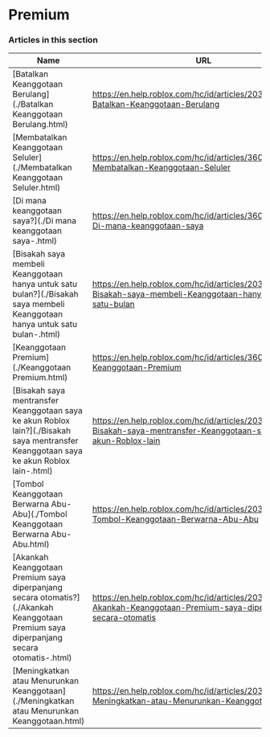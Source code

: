 # Premium  
### Articles in this section
Name|URL
-|-
[Batalkan Keanggotaan Berulang](./Batalkan Keanggotaan Berulang.html) |https://en.help.roblox.com/hc/id/articles/203312540-Batalkan-Keanggotaan-Berulang
[Membatalkan Keanggotaan Seluler](./Membatalkan Keanggotaan Seluler.html) |https://en.help.roblox.com/hc/id/articles/360029312472-Membatalkan-Keanggotaan-Seluler
[Di mana keanggotaan saya?](./Di mana keanggotaan saya-.html) |https://en.help.roblox.com/hc/id/articles/360029482412-Di-mana-keanggotaan-saya
[Bisakah saya membeli Keanggotaan hanya untuk satu bulan?](./Bisakah saya membeli Keanggotaan hanya untuk satu bulan-.html) |https://en.help.roblox.com/hc/id/articles/203312780-Bisakah-saya-membeli-Keanggotaan-hanya-untuk-satu-bulan
[Keanggotaan Premium](./Keanggotaan Premium.html) |https://en.help.roblox.com/hc/id/articles/360024256251-Keanggotaan-Premium
[Bisakah saya mentransfer Keanggotaan saya ke akun Roblox lain?](./Bisakah saya mentransfer Keanggotaan saya ke akun Roblox lain-.html) |https://en.help.roblox.com/hc/id/articles/203312640-Bisakah-saya-mentransfer-Keanggotaan-saya-ke-akun-Roblox-lain
[Tombol Keanggotaan Berwarna Abu-Abu](./Tombol Keanggotaan Berwarna Abu-Abu.html) |https://en.help.roblox.com/hc/id/articles/203312690-Tombol-Keanggotaan-Berwarna-Abu-Abu
[Akankah Keanggotaan Premium saya diperpanjang secara otomatis?](./Akankah Keanggotaan Premium saya diperpanjang secara otomatis-.html) |https://en.help.roblox.com/hc/id/articles/203312630-Akankah-Keanggotaan-Premium-saya-diperpanjang-secara-otomatis
[Meningkatkan atau Menurunkan Keanggotaan](./Meningkatkan atau Menurunkan Keanggotaan.html) |https://en.help.roblox.com/hc/id/articles/203312750-Meningkatkan-atau-Menurunkan-Keanggotaan